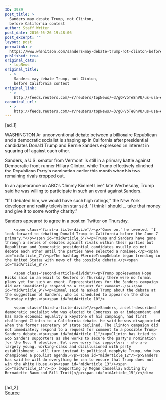 ```yaml
---
ID: 3989
post_title: >
  Sanders may debate Trump, not Clinton,
  before California contest
author: Staff Writer
post_date: 2016-05-26 19:48:06
post_excerpt: ""
layout: post
permalink: >
  https://www.whenitson.com/sanders-may-debate-trump-not-clinton-before-california-contest/
published: true
original_cats:
  - topNews
original_title:
  - >
    Sanders may debate Trump, not Clinton,
    before California contest
original_link:
  - >
    http://feeds.reuters.com/~r/reuters/topNews/~3/gOHVbTe8nVU/us-usa-election-trump-sanders-idUSKCN0YH1D5
canonical_url:
  - >
    http://feeds.reuters.com/~r/reuters/topNews/~3/gOHVbTe8nVU/us-usa-election-trump-sanders-idUSKCN0YH1D5
---
```

 [ad_1]
<br><div id="articleText">
<span id="midArticle_start"/>

<span id="midArticle_0"/><span class="focusParagraph" readability="4"><p><span class="articleLocation">WASHINGTON</span> An unconventional debate between a billionaire Republican and a democratic socialist is shaping up in California after presidential candidates Donald Trump and Bernie Sanders expressed an interest in squaring off against each other.</p></span><span id="midArticle_1"/><p>Sanders, a U.S. senator from Vermont, is still in a primary battle against Democratic front-runner Hillary Clinton, while Trump effectively clinched the Republican Party's nomination earlier this month when his two remaining rivals dropped out.</p><span id="midArticle_2"/><p>In an appearance on ABC's "Jimmy Kimmel Live" late Wednesday, Trump said he was willing to participate in such an event against Sanders.</p><span id="midArticle_3"/><p>"If I debated him, we would have such high ratings," the New York developer and reality television star said. "I think I should ... take that money and give it to some worthy charity."</p><span id="midArticle_4"/><p>Sanders appeared to agree in a post on Twitter on Thursday.</p><span id="midArticle_5"/>
        
        <span class="first-article-divide"/><p>"Game on," he tweeted. "I look forward to debating Donald Trump in California before the June 7 primary."</p><span id="midArticle_6"/><p>Trump and Sanders have gone through a series of debates against rivals within their parties but Republican and Democratic presidential candidates usually do not debate each other until the parties have selected a nominee.</p><span id="midArticle_7"/><p>The hashtag #BernieTrumpDebate began trending in the United States with news of the possible debate.</p><span id="midArticle_8"/>
        
        <span class="second-article-divide"/><p>Trump spokeswoman Hope Hicks said in an email to Reuters on Thursday there were no formal plans yet for such an event. Representatives for the Sanders campaign did not immediately respond to a request for comment.</p><span id="midArticle_9"/><p>Kimmel said he asked Trump about the debate at the suggestion of Sanders, who is scheduled to appear on the show Thursday night.</p><span id="midArticle_10"/>
        
        <span class="third-article-divide"/><p>Sanders, a self-described democratic socialist who was elected to Congress as an independent and has made economic equality a keystone of his campaign, had first challenged Clinton to a California debate. He said he was disappointed when the former secretary of state declined. The Clinton campaign did not immediately respond to a request for comment to a possible Trump-Sanders debate.</p><span id="midArticle_11"/><p>Clinton has tried to woo Sanders supporters as she works to secure the party's nomination for the Nov. 8 election. But some worry his supporters - who are largely young, working-class and disillusioned with party establishment - will turn instead to political neophyte Trump, who has championed a populist agenda.</p><span id="midArticle_12"/><p>Sanders has said he will do everything he can to ensure that Trump does not win the White House.</p><span id="midArticle_13"/><span id="midArticle_14"/><p> (Reporting by Megan Cassella; Editing by Bernadette Baum and Bill Trott)</p><span id="midArticle_15"/></div>
<br>[ad_2]
<br><a href="http://feeds.reuters.com/~r/reuters/topNews/~3/gOHVbTe8nVU/us-usa-election-trump-sanders-idUSKCN0YH1D5">Source </a>